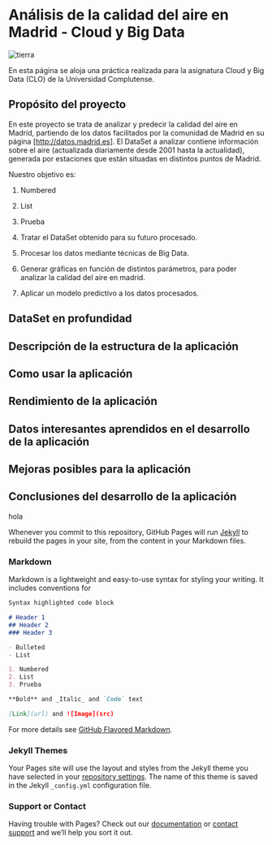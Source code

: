 # Análisis de la calidad del aire en Madrid - Cloud y Big Data

![tierra](http://www.designerspics.com/wp-content/uploads/2014/05/globe_america_large_free_photo.jpg)

En esta página se aloja una práctica realizada para la asignatura Cloud y Big Data (CLO) de la Universidad Complutense. 

## Propósito del proyecto

En este proyecto se trata de analizar y predecir la calidad del aire en Madrid, partiendo de los datos facilitados por la comunidad de Madrid en su página [http://datos.madrid.es]. El DataSet a analizar contiene información sobre el aire (actualizada diariamente desde 2001 hasta la actualidad), generada por estaciones que están situadas en distintos puntos de Madrid.

Nuestro objetivo es:

1. Numbered
2. List
3. Prueba

1. Tratar el DataSet obtenido para su futuro procesado.
2. Procesar los datos mediante técnicas de Big Data.
3. Generar gráficas en función de distintos parámetros, para poder analizar la calidad del aire en madrid.
4. Aplicar un modelo predictivo a los datos procesados.

## DataSet en profundidad

## Descripción de la estructura de la aplicación

## Como usar la aplicación

## Rendimiento de la aplicación

## Datos interesantes aprendidos en el desarrollo de la aplicación

## Mejoras posibles para la aplicación

## Conclusiones del desarrollo de la aplicación

hola


Whenever you commit to this repository, GitHub Pages will run [Jekyll](https://jekyllrb.com/) to rebuild the pages in your site, from the content in your Markdown files.

### Markdown

Markdown is a lightweight and easy-to-use syntax for styling your writing. It includes conventions for

```markdown
Syntax highlighted code block

# Header 1
## Header 2
### Header 3

- Bulleted
- List

1. Numbered
2. List
3. Prueba

**Bold** and _Italic_ and `Code` text

[Link](url) and ![Image](src)
```

For more details see [GitHub Flavored Markdown](https://guides.github.com/features/mastering-markdown/).

### Jekyll Themes

Your Pages site will use the layout and styles from the Jekyll theme you have selected in your [repository settings](https://github.com/Nadrixa/EDA/settings). The name of this theme is saved in the Jekyll `_config.yml` configuration file.

### Support or Contact

Having trouble with Pages? Check out our [documentation](https://help.github.com/categories/github-pages-basics/) or [contact support](https://github.com/contact) and we’ll help you sort it out.
